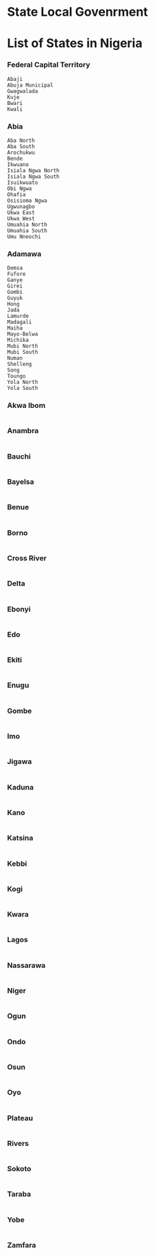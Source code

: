 # State Local Govenrment

# List of States in Nigeria

### Federal Capital Territory

```
Abaji  
Abuja Municipal 
Gwagwalada  
Kuje  
Bwari  
Kwali  
```

### Abia

```
Aba North  
Aba South  
Arochukwu  
Bende  
Ikwuano  
Isiala Ngwa North  
Isiala Ngwa South  
Isuikwuato  
Obi Ngwa 
Ohafia 
Osisioma Ngwa 
Ugwunagbo  
Ukwa East  
Ukwa West 
Umuahia North  
Umuahia South 
Umu Nneochi  
```

### Adamawa

```
Demsa  
Fufore  
Ganye  
Girei  
Gombi  
Guyuk  
Hong  
Jada  
Lamurde  
Madagali  
Maiha  
Mayo-Belwa  
Michika  
Mubi North  
Mubi South  
Numan  
Shelleng  
Song  
Toungo  
Yola North  
Yola South  
```

### Akwa Ibom

```
```

### Anambra

```
```

### Bauchi

```
```

### Bayelsa

```
```

### Benue

```
```

### Borno

```
```

### Cross River

```
```

### Delta

```
```

### Ebonyi

```
```

### Edo

```
```

### Ekiti

```
```

### Enugu

```
```

### Gombe

```
```

### Imo

```
```

### Jigawa

```
```

### Kaduna

```
```

### Kano

```
```

### Katsina

```
```

### Kebbi

```
```

### Kogi

```
```

### Kwara

```
```

### Lagos

```
```

### Nassarawa

```
```

### Niger

```
```

### Ogun

```
```

### Ondo

```
```

### Osun

```
```

### Oyo

```
```

### Plateau

```
```

### Rivers

```
```

### Sokoto

```
```

### Taraba

```
```

### Yobe

```
```

### Zamfara

```
```
